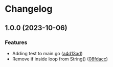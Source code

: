 # Changelog

## 1.0.0 (2023-10-06)


### Features

* Adding test to main.go ([a4d13ad](https://github.com/levelsoftware/echoip/commit/a4d13ad0edcc3c9dd591ad1aa26d2b50b8528168))
* Remove if inside loop from String() ([08fdacc](https://github.com/levelsoftware/echoip/commit/08fdacc08254a53169a19ff7f14cfad4c70655c1))
